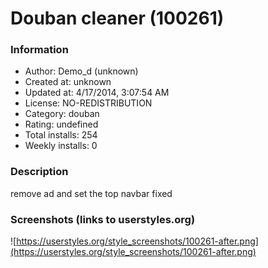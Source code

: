 # Douban cleaner (100261)

### Information
- Author: Demo_d (unknown)
- Created at: unknown
- Updated at: 4/17/2014, 3:07:54 AM
- License: NO-REDISTRIBUTION
- Category: douban
- Rating: undefined
- Total installs: 254
- Weekly installs: 0


### Description
remove ad and set the top navbar fixed


### Screenshots (links to userstyles.org)
![https://userstyles.org/style_screenshots/100261-after.png](https://userstyles.org/style_screenshots/100261-after.png)


